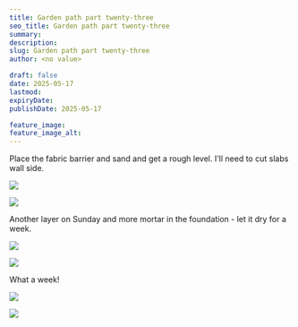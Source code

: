 ```yaml
---
title: Garden path part twenty-three
seo_title: Garden path part twenty-three
summary:
description:
slug: Garden path part twenty-three
author: <no value>

draft: false
date: 2025-05-17
lastmod:
expiryDate:
publishDate: 2025-05-17

feature_image:
feature_image_alt:
---
```

Place the fabric barrier and sand and get a rough level. I'll need to cut slabs wall side.

![](/images/2205.jpeg )

![](/images/2206.jpeg )

Another layer on Sunday and more mortar in the foundation - let it dry for a week.

![](/images/2214.jpeg )

![](/images/2215.jpeg )

What a week! 

![](/images/2218.jpeg )

![](/images/2220.jpeg )
